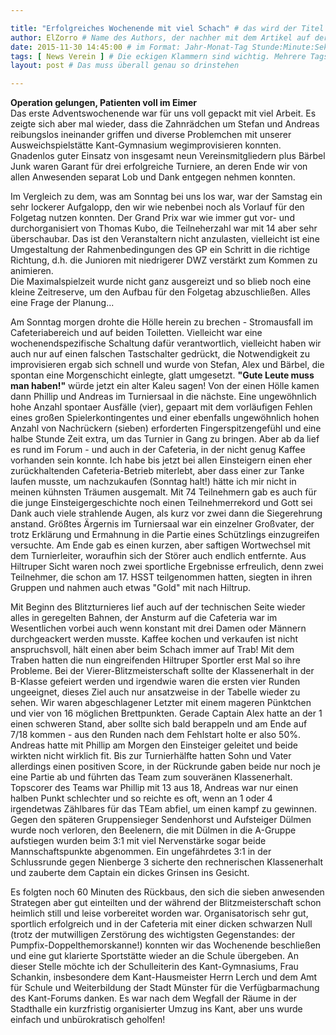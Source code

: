 ```yaml
---

title: "Erfolgreiches Wochenende mit viel Schach" # das wird der Titel der Seite, am besten in Anführungszeichen (z.B. wenn er Sonderzeichen enthält)
author: ElZorro # Name des Authors, der nachher mit dem Artikel auf der Seite angezeigt wird; das ist unabhängig vom github-Benutzernamen
date: 2015-11-30 14:45:00 # im Format: Jahr-Monat-Tag Stunde:Minute:Sekunde, die Uhrzeit ist optional
tags: [ News Verein ] # Die eckigen Klammern sind wichtig. Mehrere Tags werden durch Kommas separiert
layout: post # Das muss überall genau so drinstehen

---
```

**Operation gelungen, Patienten voll im Eimer**  
Das erste Adventswochenende war für uns voll gepackt mit viel Arbeit. Es zeigte sich aber mal wieder, dass die Zahnrädchen um Stefan und Andreas reibungslos ineinander griffen und diverse Problemchen mit unserer Ausweichspielstätte Kant-Gymnasium wegimprovisieren konnten. Gnadenlos guter Einsatz von insgesamt neun Vereinsmitgliedern plus Bärbel Junk waren Garant für drei erfolgreiche Turniere, an deren Ende wir von allen Anwesenden separat Lob und Dank entgegen nehmen konnten.
<!-- continue -->
Im Vergleich zu dem, was am Sonntag bei uns los war, war der Samstag ein sehr lockerer Aufgalopp, den wir wie nebenbei noch als Vorlauf für den Folgetag nutzen konnten. Der Grand Prix war wie immer gut vor- und durchorganisiert von Thomas Kubo, die Teilneherzahl war mit 14 aber sehr überschaubar. Das ist den Veranstaltern nicht anzulasten, vielleicht ist eine Umgestaltung der Rahmenbedingungen des GP ein Schritt in die richtige Richtung, d.h. die Junioren mit niedrigerer DWZ verstärkt zum Kommen zu animieren.  
  Die Maximalspielzeit wurde nicht ganz ausgereizt und so blieb noch eine kleine Zeitreserve, um den Aufbau für den Folgetag abzuschließen. Alles eine Frage der Planung...
  
Am Sonntag morgen drohte die Hölle herein zu brechen - Stromausfall im Cafeteriabereich und auf beiden Toiletten. Vielleicht war eine wochenendspezifische Schaltung dafür verantwortlich, vielleicht haben wir auch nur auf einen falschen Tastschalter gedrückt, die Notwendigkeit zu improvisieren ergab sich schnell und wurde von Stefan, Alex und Bärbel, die spontan eine Morgenschicht einlegte, glatt umgesetzt. **"Gute Leute muss man haben!"** würde jetzt ein alter Kaleu sagen! Von der einen Hölle kamen dann Phillip und Andreas im Turniersaal in die nächste. Eine ungewöhnlich hohe Anzahl spontaer Ausfälle (vier), gepaart mit dem vorläufigen Fehlen eines großen Spielerkontingentes und einer ebenfalls ungewöhnlich hohen Anzahl von Nachrückern (sieben) erforderten Fingerspitzengefühl und eine halbe Stunde Zeit extra, um das Turnier in Gang zu bringen.
  Aber ab da lief es rund im Forum - und auch in der Cafeteria, in der nicht genug Kaffee vorhanden sein konnte. Ich habe bis jetzt bei allen Einsteigern einen eher zurückhaltenden Cafeteria-Betrieb miterlebt, aber dass einer zur Tanke laufen musste, um nachzukaufen (Sonntag halt!) hätte ich mir nicht in meinen kühnsten Träumen ausgemalt. Mit 74 Teilnehmern gab es auch für die junge Einsteigergeschichte noch einen Teilnehmerrekord und Gott sei Dank auch viele strahlende Augen, als kurz vor zwei dann die Siegerehrung anstand. Größtes Ärgernis im Turniersaal war ein einzelner Großvater, der trotz Erklärung und Ermahnung in die Partie eines Schützlings einzugreifen versuchte. Am Ende gab es einen kurzen, aber saftigen Wortwechsel mit dem Turnierleiter, woraufhin sich der Störer auch endlich entfernte. Aus Hiltruper Sicht waren noch zwei sportliche Ergebnisse erfreulich, denn zwei Teilnehmer, die schon am 17. HSST teilgenommen hatten, siegten in ihren Gruppen und nahmen auch etwas "Gold" mit nach Hiltrup.
  
Mit Beginn des Blitzturnieres lief auch auf der technischen Seite wieder alles in geregelten Bahnen, der Ansturm auf die Cafeteria war im Wesentlichen vorbei auch wenn konstant mit drei Damen oder Männern durchgeackert werden musste. Kaffee kochen und verkaufen ist nicht anspruchsvoll, hält einen aber beim Schach immer auf Trab! Mit dem Traben hatten die nun eingreifenden Hiltruper Sportler erst Mal so ihre Probleme. Bei der Vierer-Blitzmeisterschaft sollte der Klassenerhalt in der B-Klasse gefeiert werden und irgendwie waren die ersten vier Runden ungeeignet, dieses Ziel auch nur ansatzweise in der Tabelle wieder zu sehen. Wir waren abgeschlagener Letzter mit einem mageren Pünktchen und vier von 16 möglichen Brettpunkten. Gerade Captain Alex hatte an der 1 einen schweren Stand, aber sollte sich bald berappeln und am Ende auf 7/18 kommen - aus den Runden nach dem Fehlstart holte er also 50%. Andreas hatte mit Phillip am Morgen den Einsteiger geleitet und beide wirkten nicht wirklich fit. Bis zur Turnierhälfte hatten Sohn und Vater allerdings einen positiven Score, in der Rückrunde gaben beide nur noch je eine Partie ab und führten das Team zum souveränen Klassenerhalt. Topscorer des Teams war Phillip mit 13 aus 18, Andreas war nur einen halben Punkt schlechter und so reichte es oft, wenn an 1 oder 4 irgendetwas Zählbares für das TEam abfiel, um einen kampf zu gewinnen. Gegen den späteren Gruppensieger Sendenhorst und Aufsteiger Dülmen wurde noch verloren, den Beelenern, die mit Dülmen in die A-Gruppe aufstiegen wurden beim 3:1 mit viel Nervenstärke sogar beide Mannschaftspunkte abgenommen. Ein ungefährdetes 3:1 in der Schlussrunde gegen Nienberge 3 sicherte den rechnerischen Klassenerhalt und zauberte dem Captain ein dickes Grinsen ins Gesicht.

  Es folgten noch 60 Minuten des Rückbaus, den sich die sieben anwesenden Strategen aber gut einteilten und der während der Blitzmeisterschaft schon heimlich still und leise vorbereitet worden war. Organisatorisch sehr gut, sportlich erfolgreich und in der Cafeteria mit einer dicken schwarzen Null (trotz der mutwilligen Zerstörung des wichtigsten Gegenstandes: der Pumpfix-Doppelthemorskanne!) konnten wir das Wochenende beschließen und eine gut klarierte Sportstätte wieder an die Schule übergeben. An dieser Stelle möchte ich der Schulleiterin des Kant-Gymnasiums, Frau Schankin, insbesondere dem Kant-Hausmeister Herrn Lerch und dem Amt für Schule und Weiterbildung der Stadt Münster für die Verfügbarmachung des Kant-Forums danken. Es war nach dem Wegfall der Räume in der Stadthalle ein kurzfristig organisierter Umzug ins Kant, aber uns wurde einfach und unbürokratisch geholfen!
